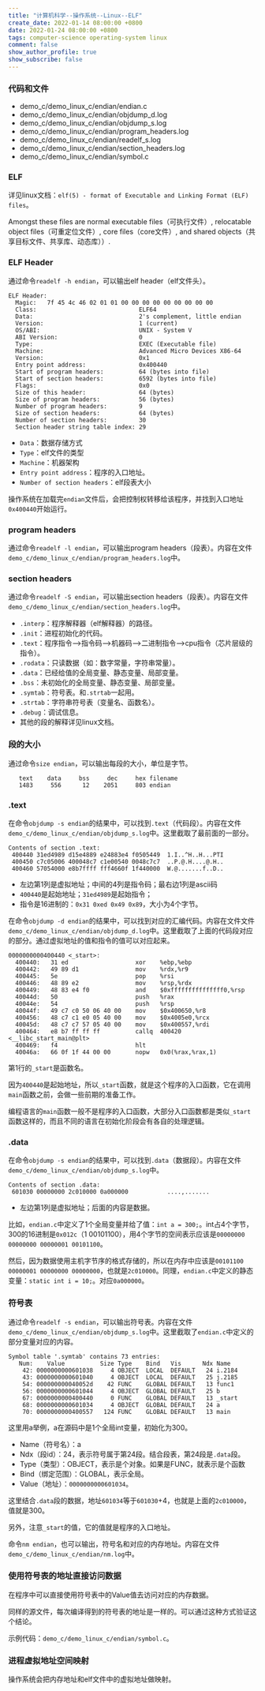 ```yaml
---
title: "计算机科学--操作系统--Linux--ELF"
create_date: 2022-01-14 08:00:00 +0800
date: 2022-01-24 08:00:00 +0800
tags: computer-science operating-system linux
comment: false
show_author_profile: true
show_subscribe: false
---
```


### 代码和文件

- demo_c/demo_linux_c/endian/endian.c
- demo_c/demo_linux_c/endian/objdump_d.log
- demo_c/demo_linux_c/endian/objdump_s.log
- demo_c/demo_linux_c/endian/program_headers.log
- demo_c/demo_linux_c/endian/readelf_s.log
- demo_c/demo_linux_c/endian/section_headers.log
- demo_c/demo_linux_c/endian/symbol.c

### ELF

详见linux文档：`elf(5) - format of Executable and Linking Format (ELF) files`。

Amongst these files are normal executable files（可执行文件）, relocatable object files（可重定位文件）, core files（core文件）, and shared objects（共享目标文件、共享库、动态库））.

### ELF Header

通过命令`readelf -h endian`，可以输出elf header（elf文件头）。

```
ELF Header:
  Magic:   7f 45 4c 46 02 01 01 00 00 00 00 00 00 00 00 00
  Class:                             ELF64
  Data:                              2's complement, little endian
  Version:                           1 (current)
  OS/ABI:                            UNIX - System V
  ABI Version:                       0
  Type:                              EXEC (Executable file)
  Machine:                           Advanced Micro Devices X86-64
  Version:                           0x1
  Entry point address:               0x400440
  Start of program headers:          64 (bytes into file)
  Start of section headers:          6592 (bytes into file)
  Flags:                             0x0
  Size of this header:               64 (bytes)
  Size of program headers:           56 (bytes)
  Number of program headers:         9
  Size of section headers:           64 (bytes)
  Number of section headers:         30
  Section header string table index: 29
```

- `Data`：数据存储方式
- `Type`：elf文件的类型
- `Machine`：机器架构
- `Entry point address`：程序的入口地址。
- `Number of section headers`：elf段表大小

操作系统在加载完`endian`文件后，会把控制权转移给该程序，并找到入口地址`0x400440`开始运行。

### program headers

通过命令`readelf -l endian`，可以输出program headers（段表）。内容在文件`demo_c/demo_linux_c/endian/program_headers.log`中。

### section headers

通过命令`readelf -S endian`，可以输出section headers（段表）。内容在文件`demo_c/demo_linux_c/endian/section_headers.log`中。

- `.interp`：程序解释器（elf解释器）的路径。
- `.init`：进程初始化的代码。
- `.text`：程序指令-->指令码-->机器码-->二进制指令-->cpu指令（芯片层级的指令）。
- `.rodata`：只读数据（如：数字常量，字符串常量）。
- `.data`：已经给值的全局变量、静态变量、局部变量。
- `.bss`：未初始化的全局变量、静态变量、局部变量。
- `.symtab`：符号表。和`.strtab`一起用。
- `.strtab`：字符串符号表（变量名、函数名）。
- `.debug`：调试信息。
- 其他的段的解释详见linux文档。

### 段的大小

通过命令`size endian`，可以输出每段的大小，单位是字节。

```
   text    data     bss     dec     hex filename
   1483     556      12    2051     803 endian
```

### .text

在命令`objdump -s endian`的结果中，可以找到`.text`（代码段）。内容在文件`demo_c/demo_linux_c/endian/objdump_s.log`中。这里截取了最前面的一部分。

```
Contents of section .text:
 400440 31ed4989 d15e4889 e24883e4 f0505449  1.I..^H..H...PTI
 400450 c7c05006 400048c7 c1e00540 0048c7c7  ..P.@.H....@.H..
 400460 57054000 e8b7ffff fff4660f 1f440000  W.@.......f..D..
```

- 左边第1列是虚拟地址；中间的4列是指令码；最右边1列是ascii码
- `400440`是起始地址；`31ed4989`是起始指令；
- 指令是16进制的：`0x31 0xed 0x49 0x89`，大小为4个字节。

在命令`objdump -d endian`的结果中，可以找到对应的汇编代码。内容在文件文件`demo_c/demo_linux_c/endian/objdump_d.log`中。这里截取了上面的代码段对应的部分。通过虚拟地址的值和指令的值可以对应起来。

```
0000000000400440 <_start>:
  400440:	31 ed                	xor    %ebp,%ebp
  400442:	49 89 d1             	mov    %rdx,%r9
  400445:	5e                   	pop    %rsi
  400446:	48 89 e2             	mov    %rsp,%rdx
  400449:	48 83 e4 f0          	and    $0xfffffffffffffff0,%rsp
  40044d:	50                   	push   %rax
  40044e:	54                   	push   %rsp
  40044f:	49 c7 c0 50 06 40 00 	mov    $0x400650,%r8
  400456:	48 c7 c1 e0 05 40 00 	mov    $0x4005e0,%rcx
  40045d:	48 c7 c7 57 05 40 00 	mov    $0x400557,%rdi
  400464:	e8 b7 ff ff ff       	callq  400420 <__libc_start_main@plt>
  400469:	f4                   	hlt    
  40046a:	66 0f 1f 44 00 00    	nopw   0x0(%rax,%rax,1)
```

第1行的`_start`是函数名。

因为`400440`是起始地址，所以`_start`函数，就是这个程序的入口函数，它在调用`main`函数之前，会做一些前期的准备工作。

编程语言的`main`函数一般不是程序的入口函数，大部分入口函数都是类似`_start`函数这样的，而且不同的语言在初始化阶段会有各自的处理逻辑。

### .data

在命令`objdump -s endian`的结果中，可以找到`.data`（数据段）。内容在文件`demo_c/demo_linux_c/endian/objdump_s.log`中。

```
Contents of section .data:
 601030 00000000 2c010000 0a000000           ....,.......  
```

- 左边第1列是虚拟地址；后面的内容是数据。

比如，`endian.c`中定义了1个全局变量并给了值：`int a = 300;`。int占4个字节，300的16进制是`0x012c`（1 00101100），用4个字节的空间表示应该是`00000000 00000000 00000001 00101100`。

然后，因为数据使用主机字节序的格式存储的，所以在内存中应该是`00101100 00000001 00000000 00000000`，也就是`2c010000`。同理，`endian.c`中定义的静态变量：`static int i = 10;`。对应`0a000000`。

### 符号表

通过命令`readelf -s endian`，可以输出符号表。内容在文件`demo_c/demo_linux_c/endian/objdump_s.log`中。这里截取了`endian.c`中定义的部分变量对应的内容。

```
Symbol table '.symtab' contains 73 entries:
   Num:    Value          Size Type    Bind   Vis      Ndx Name
    42: 0000000000601038     4 OBJECT  LOCAL  DEFAULT   24 i.2184
    43: 0000000000601040     4 OBJECT  LOCAL  DEFAULT   25 j.2185
    54: 000000000040052d    42 FUNC    GLOBAL DEFAULT   13 func1
    56: 0000000000601044     4 OBJECT  GLOBAL DEFAULT   25 b
    67: 0000000000400440     0 FUNC    GLOBAL DEFAULT   13 _start
    68: 0000000000601034     4 OBJECT  GLOBAL DEFAULT   24 a
    70: 0000000000400557   124 FUNC    GLOBAL DEFAULT   13 main
```

这里用a举例，a在源码中是1个全局int变量，初始化为300。

- Name（符号名）：a
- Ndx（段id）：24，表示符号属于第24段。结合段表，第24段是`.data`段。
- Type（类型）：OBJECT，表示是个对象。如果是FUNC，就表示是个函数
- Bind（绑定范围）：GLOBAL，表示全局。
- Value（地址）：`0000000000601034`。

这里结合`.data`段的数据，地址`601034`等于`601030`+4，也就是上面的`2c010000`，值就是300。

另外，注意`_start`的值，它的值就是程序的入口地址。

命令`nm endian`，也可以输出，符号名和对应的内存地址。内容在文件`demo_c/demo_linux_c/endian/nm.log`中。

### 使用符号表的地址直接访问数据

在程序中可以直接使用符号表中的Value值去访问对应的内存数据。

同样的源文件，每次编译得到的符号表的地址是一样的。可以通过这种方式验证这个结论。

示例代码：`demo_c/demo_linux_c/endian/symbol.c`。

### 进程虚拟地址空间映射

操作系统会把内存地址和elf文件中的虚拟地址做映射。